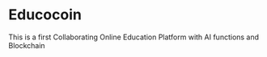# Educocoin
This is a first Collaborating Online Education Platform with AI functions and Blockchain
